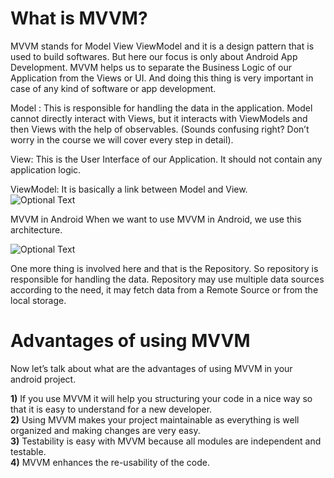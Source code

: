 # What is MVVM? 

MVVM stands for Model View ViewModel and it is a design pattern that is used to build softwares. But here our focus is only about Android App Development. MVVM helps us to separate the Business Logic of our Application from the Views or UI. And doing this thing is very important in case of any kind of software or app development.  

Model : This is responsible for handling the data in the application. Model cannot directly interact with Views, but it interacts with ViewModels and then Views with the help of observables. (Sounds confusing right? Don’t worry in the course we will cover every step in detail).    

View: This is the User Interface of our Application. It should not contain any application logic.  

ViewModel: It is basically a link between Model and View.  
![Optional Text](../master/lifecycle.jpg)  

MVVM in Android
When we want to use MVVM in Android, we use this architecture.

![Optional Text](../master/mvvm_architecture.jpg)  

One more thing is involved here and that is the Repository. So repository is responsible for handling the data. Repository may use multiple data sources according to the need, it may fetch data from a Remote Source or from the local storage.  

# Advantages of using MVVM
Now let’s talk about what are the advantages of using MVVM in your android project.

**1)** If you use MVVM it will help you structuring your code in a nice way so that it is easy to understand for a new developer.  
**2)** Using MVVM makes your project maintainable as everything is well organized and making changes are very easy.  
**3)** Testability is easy with MVVM because all modules are independent and testable.  
**4)** MVVM enhances the re-usability of the code.
